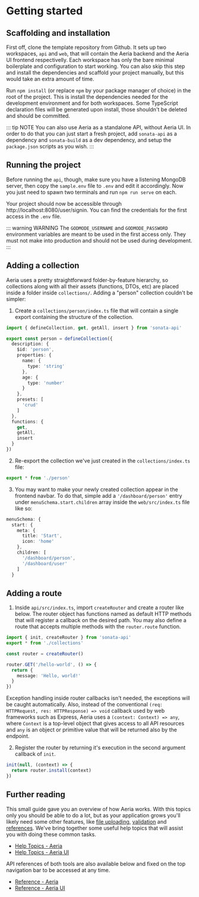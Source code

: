 # Getting started

## Scaffolding and installation

First off, clone the template repository from Github. It sets up two workspaces, `api` and `web`, that will contain the Aeria backend and the Aeria UI frontend respectivelly. Each workspace has only the bare minimal boilerplate and configuration to start working. You can also skip this step and install the dependencies and scaffold your project manually, but this would take an extra amount of time.

Run `npm install` (or replace `npm` by your package manager of choice) in the root of the project. This is install the dependencies needed for the development environment and for both workspaces. Some TypeScript declaration files will be generated upon install, those shouldn't be deleted and should be committed.

::: tip NOTE
You can also use Aeria as a standalone API, without Aeria UI. In order to do that you can just start a fresh project, add `sonata-api` as a dependency and `sonata-build` as a dev dependency, and setup the `package.json` scripts as you wish.
:::

## Running the project

Before running the `api`, though, make sure you have a listening MongoDB server, then copy the `sample.env` file to `.env` and edit it accordingly. Now you just need to spawn two terminals and run `npm run serve` on each.

Your project should now be accessible through http://localhost:8080/user/signin. You can find the credentials for the first access in the `.env` file.

::: warning WARNING
The `GODMODE_USERNAME` and `GODMODE_PASSWORD` environment variables are meant to be used in the first access only. They must not make into production and should not be used during development.
:::


## Adding a collection

Aeria uses a pretty straightforward folder-by-feature hierarchy, so collections along with all their assets (functions, DTOs, etc) are placed inside a folder inside `collections/`. Adding a "person" collection couldn't be simpler:

1. Create a `collections/person/index.ts` file that will contain a single export containing the structure of the collection.

```typescript
import { defineCollection, get, getAll, insert } from 'sonata-api'

export const person = defineCollection({
  description: {
    $id: 'person',
    properties: {
      name: {
        type: 'string'
      },
      age: {
        type: 'number'
      }
    },
    presets: [
      'crud'
    ]
  },
  functions: {
    get,
    getAll,
    insert
  }
})
```

2. Re-export the collection we've just created in the `collections/index.ts` file:

```typescript
export * from './person'
```

3. You may want to make your newly created collection appear in the frontend navbar. To do that, simple add a `'/dashboard/person'` entry under `menuSchema.start.children` array inside the `web/src/index.ts` file like so:

```typescript
menuSchema: {
  start: {
    meta: {
      title: 'Start',
      icon: 'home'
    },
    children: [
      '/dashboard/person',
      '/dashboard/user'
    ]
  }
```

## Adding a route

1. Inside `api/src/index.ts`, import `createRouter` and create a router like below. The router object has functions named as default HTTP methods that will register a callback on the desired path. You may also define a route that accepts multiple methods with the `router.route` function.

```typescript
import { init, createRouter } from 'sonata-api'
export * from './collections'

const router = createRouter()

router.GET('/hello-world', () => {
  return {
    message: 'Hello, world!'
  }
})
```

Exception handling inside router callbacks isn't needed, the exceptions will be caught automatically. Also, instead of the conventional `(req: HTTPRequest, res: HTTPResponse) => void` callback used by web frameworks such as Express, Aeria uses a `(context: Context) => any`, where `Context` is a top-level object that gives access to all API resources and `any` is an object or primitive value that will be returned also by the endpoint.

2. Register the router by returning it's execution in the second argument callback of `init`.

```typescript
init(null, (context) => {
  return router.install(context)
})
```

## Further reading

This small guide gave you an overview of how Aeria works. With this topics only you should be able to do a lot, but as your application grows you'll likely need some other features, like [file uploading](/aeria/cheatsheet/create-an-upload-field), [validation](/aeria/cheatsheet/validate-an-object-against-a-schema) and [references](/aeria/cheatsheet/reference-another-collection). We've bring together some useful help topics that will assist you with doing these common tasks.

- [Help Topics - Aeria](/aeria/cheatsheet/)
- [Help Topics - Aeria UI](/aeria-ui/cheatsheet/)

API references of both tools are also available below and fixed on the top navigation bar to be accessed at any time.

- [Reference - Aeria](/aeria/)
- [Reference - Aeria UI](/aeria-ui/)

